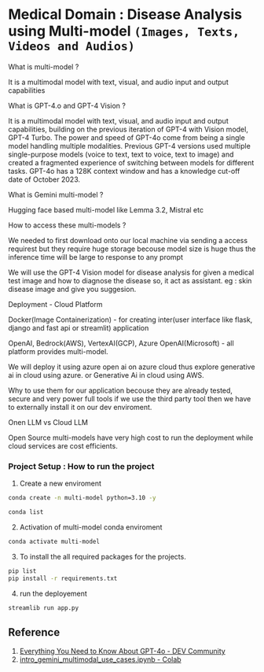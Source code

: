 # Medical Domain : Disease Analysis using Multi-model `(Images, Texts, Videos and Audios)`

What is multi-model ?

It is a multimodal model with text, visual, and audio input and output capabilities

What is GPT-4.o and GPT-4 Vision ?

It is a multimodal model with text, visual, and audio input and output capabilities, building on the previous iteration of GPT-4 with Vision model, GPT-4 Turbo. The power and speed of GPT-4o come from being a single model handling multiple modalities. Previous GPT-4 versions used multiple single-purpose models (voice to text, text to voice, text to image) and created a fragmented experience of switching between models for different tasks. GPT-4o has a 128K context window and has a knowledge cut-off date of October 2023.

What is Gemini multi-model ?

Hugging face based multi-model like Lemma 3.2, Mistral etc

How to access these multi-models ?

We needed to first download onto our local machine via sending a access requirest but they require huge storage becouse model size is huge thus the inference time will be large to response to any prompt

We will use the GPT-4 Vision model for disease analysis for given a medical test image and how to diagnose the disease so, it act as assistant. eg : skin disease image and give you suggesion.

Deployment - Cloud Platform

Docker(Image Containerization) - for creating inter(user interface like flask, django and fast api or streamlit) application

OpenAI, Bedrock(AWS), VertexAI(GCP), Azure OpenAI(Microsoft) - all platform provides multi-model.

We will deploy it using azure open ai on azure cloud thus explore generative ai in cloud using azure. or Generative Ai in cloud using AWS.

Why to use them for our application becouse they are already tested, secure and very power full tools if we use the third party tool then we have to externally install it on our dev enviroment.

Onen LLM vs Cloud LLM

Open Source multi-models have very high cost to run the deployment while cloud services are cost efficients.


### Project Setup : How to run the project

1. Create a new enviroment
```bash
conda create -n multi-model python=3.10 -y

conda list
```
2. Activation of multi-model conda enviroment
```bash
conda activate multi-model
```

3. To install the all required packages for the projects.
```bash
pip list
pip install -r requirements.txt
```

4. run the deployement
```bash
streamlib run app.py
```


## Reference

1. [Everything You Need to Know About GPT-4o - DEV Community](https://dev.to/mohith/everything-you-need-to-know-about-gpt-4o-29cm)
2. [intro_gemini_multimodal_use_cases.ipynb - Colab](https://colab.research.google.com/github/GoogleCloudPlatform/generative-ai/blob/main/gemini/use-cases/intro_multimodal_use_cases.ipynb#scrollTo=RQT500QqVPIb)
